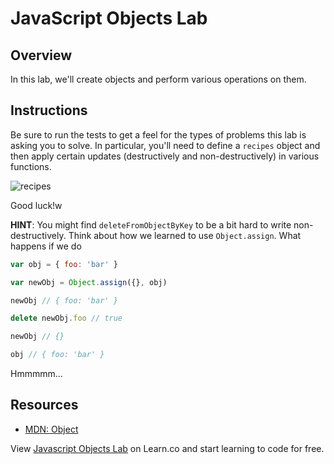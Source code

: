 # JavaScript Objects Lab

## Overview

In this lab, we'll create objects and perform various operations on them.

## Instructions

Be sure to run the tests to get a feel for the types of problems this lab is
asking you to solve. In particular, you'll need to define a `recipes` object and
then apply certain updates (destructively and non-destructively) in various
functions.

![recipes](https://67.media.tumblr.com/6587a382f1b0e5a7d495d8bd4fc55fcd/tumblr_njax7zRQFH1sakzt7o1_500.gif)

Good luck!w

**HINT**: You might find `deleteFromObjectByKey` to be a bit hard to write non-destructively. Think about how we learned to use `Object.assign`. What happens if we do

``` javascript
var obj = { foo: 'bar' }

var newObj = Object.assign({}, obj)

newObj // { foo: 'bar' }

delete newObj.foo // true

newObj // {}

obj // { foo: 'bar' }
```

Hmmmmm...

## Resources

- [MDN: Object](https://developer.mozilla.org/en-US/docs/Web/JavaScript/Reference/Global_Objects/Object)

<p class='util--hide'>View <a href='https://learn.co/lessons/javascript-objects-lab'>Javascript Objects Lab</a> on Learn.co and start learning to code for free.</p>
